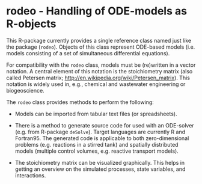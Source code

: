 rodeo  -  Handling of ODE-models as R-objects
=============================================

This R-package currently provides a single reference class named just like the package (``rodeo``). Objects of this class represent ODE-based models (i.e. models consisting of a set of simultaneous differential equations).

For compatibility with the ``rodeo`` class, models must be (re)written in a vector notation. A central element of this notation is the stoichiometry matrix (also called Petersen matrix; http://en.wikipedia.org/wiki/Petersen_matrix). This notation is widely used in, e.g., chemical and wastewater engineering or biogeoscience.


The ``rodeo`` class provides methods to perform the following:

  - Models can be imported from tabular text files (or spreadsheets).

  - There is a method to generate source code for used with an ODE-solver (e.g. from R-package ``deSolve``). Target languages are currently R and Fortran95. The generated code is applicable to both zero-dimensional problems (e.g. reactions in a stirred tank) and spatially distributed models (multiple control volumes, e.g. reactive transport models).

  - The stoichiometry matrix can be visualized graphically. This helps in getting an overview on the simulated processes, state variables, and interactions.

